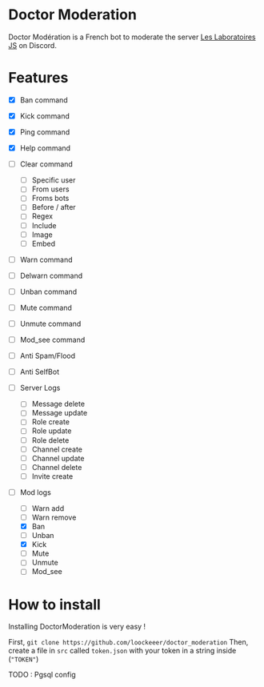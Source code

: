 # Doctor Moderation

Doctor Modération is a French bot to moderate the server [Les Laboratoires JS](https://discord.gg/3vC2XWK) on Discord.

# Features

- [x] Ban command
- [x] Kick command
- [x] Ping command
- [x] Help command
- [ ] Clear command
    - [ ] Specific user
    - [ ] From users
    - [ ] Froms bots
    - [ ] Before / after
    - [ ] Regex
    - [ ] Include
    - [ ] Image
    - [ ] Embed
    
- [ ] Warn command
- [ ] Delwarn command
- [ ] Unban command
- [ ] Mute command
- [ ] Unmute command
- [ ] Mod_see command

- [ ] Anti Spam/Flood
- [ ] Anti SelfBot

- [ ] Server Logs
    - [ ] Message delete
    - [ ] Message update
    - [ ] Role create
    - [ ] Role update
    - [ ] Role delete
    - [ ] Channel create
    - [ ] Channel update
    - [ ] Channel delete
    - [ ] Invite create

- [ ] Mod logs
    - [ ] Warn add
    - [ ] Warn remove
    - [x] Ban
    - [ ] Unban
    - [x] Kick
    - [ ] Mute
    - [ ] Unmute
    - [ ] Mod_see
    
# How to install

Installing DoctorModeration is very easy !

First, `git clone https://github.com/loockeeer/doctor_moderation`
Then, create a file in `src` called `token.json` with your token in a string inside (`"TOKEN"`)

TODO : Pgsql config